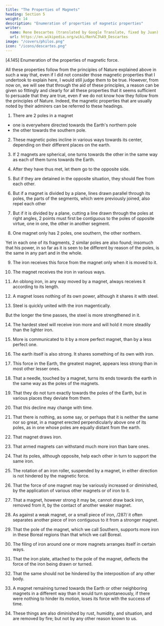 ```yaml
---
title: "The Properties of Magnets"
heading: Section 5
weight: 14
description: "Enumeration of properties of magnetic properties"
writer:
  name: Rene Descartes (translated by Google Translate, fixed by Juan)
  url: https://en.wikipedia.org/wiki/Ren%C3%A9_Descartes
image: "/covers/philos.png"
icon: "/icons/descartes.png"
---
```



[4.145] Enumeration of the properties of magnetic force.

All these properties follow from the principles of Nature explained above in such a way that, even if I did not consider those magnetic properties that I undertook to explain here, I would still judge them to be true. However, from now on, we will see that through the aid of these principles, a reason can be given so fittingly and clearly for all these properties that it seems sufficient to persuade that they are true, even if we do not know how they follow from the principles of Nature. Indeed, the magnetic properties that are usually noted by their admirers can be referred to these headings.


1. There are 2 poles in a magnet
- one is everywhere directed towards the Earth's northern pole
- the other towards the southern pole.

2. These magnetic poles incline in various ways towards its center, depending on their different places on the earth.

3. If 2 magnets are spherical, one turns towards the other in the same way as each of them turns towards the Earth.

4. After they have thus met, let them go to the opposite side.

5. But if they are detained in the opposite situation, they should flee from each other.

6. But if a magnet is divided by a plane, lines drawn parallel through its poles, the parts of the segments, which were previously joined, also repel each other

7. But if it is divided by a plane, cutting a line drawn through the poles at right angles, 2 points must first be contiguous to the poles of opposite virtue, one in one, the other in another segment.

8. One magnet only has 2 poles, one southern, the other northern.

Yet in each one of its fragments, 2 similar poles are also found; insomuch that his power, in so far as it is seen to be different by reason of the poles, is the same in any part and in the whole.

9. The iron receives this force from the magnet only when it is moved to it.

10. The magnet receives the iron in various ways.

 <!-- in which it is moved to him, he receives it in many different ways. -->

11. An oblong iron, in any way moved by a magnet, always receives it according to its length.

12. A magnet loses nothing of its own power, although it shares it with steel.

13. Steel is quickly united with the iron magentically.

But the longer the time passes, the steel is more strengthened in it.

14. The hardest steel will receive iron more and will hold it more steadily than the lighter iron.

15. More is communicated to it by a more perfect magnet, than by a less perfect one.

16. The earth itself is also strong. It shares something of its own with iron.

17. This force in the Earth, the greatest magnet, appears less strong than in most other lesser ones.

18. That a needle, touched by a magnet, turns its ends towards the earth in the same way as the poles of the magnets.

19. That they do not turn exactly towards the poles of the Earth, but in various places they deviate from them.

20. That this decline may change with time.

21. That there is nothing, as some say, or perhaps that it is neither the same nor so great, in a magnet erected perpendicularly above one of its poles, as in one whose poles are equally distant from the earth.

22. That magnet draws iron.

23. That armed magnets can withstand much more iron than bare ones.

24. That its poles, although opposite, help each other in turn to support the same iron.

25. The rotation of an iron roller, suspended by a magnet, in either direction is not hindered by the magnetic force.

26. That the force of one magnet may be variously increased or diminished, by the application of various other magnets or of iron to it.

27. That a magnet, however strong it may be, cannot draw back iron, removed from it, by the contact of another weaker magnet.

28. As against a weak magnet, or a small piece of iron, /287/ it often separates another piece of iron contiguous to it from a stronger magnet.

29. That the pole of the magnet, which we call Southern, supports more iron in these Boreal regions than that which we call Boreal.

30. The filing of iron around one or more magnets arranges itself in certain ways.

31. That the iron plate, attached to the pole of the magnet, deflects the force of the iron being drawn or turned.

32. That the same should not be hindered by the interposition of any other body.

33. A magnet remaining turned towards the Earth or other neighboring magnets in a different way than it would turn spontaneously, if there were nothing to hinder its motion, loses its force with the success of time.

34. These things are also diminished by rust, humidity, and situation, and are removed by fire; but not by any other reason known to us.
